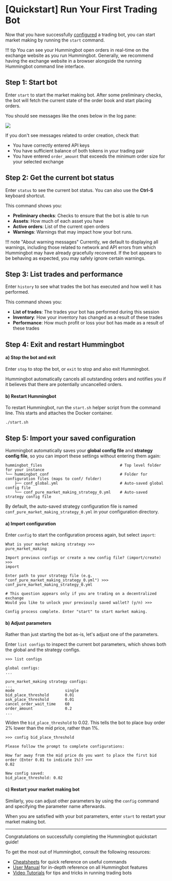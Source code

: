 # [Quickstart] Run Your First Trading Bot

Now that you have successfully [configured](/quickstart/3-configure-bot) a trading bot, you can start market making by running the `start` command.

!!! tip
    You can see your Hummingbot open orders in real-time on the exchange website as you run Hummingbot. Generally, we recommend having the exchange website in a browser alongside the running Hummingbot command line interface.

## Step 1: Start bot

Enter `start` to start the market making bot. After some preliminary checks, the bot will fetch the current state of the order book and start placing orders.

You should see messages like the ones below in the log pane:

![](/assets/img/running-bot.png)

If you don't see messages related to order creation, check that:

* You have correctly entered API keys
* You have sufficient balance of both tokens in your trading pair
* You have entered `order_amount` that exceeds the minimum order size for your selected exchange

## Step 2: Get the current bot status

Enter `status` to see the current bot status. You can also use the **Ctrl-S** keyboard shortcut.

This command shows you:

* **Preliminary checks**: Checks to ensure that the bot is able to run
* **Assets**: How much of each asset you have
* **Active orders**: List of the current open orders
* **Warnings**: Warnings that may impact how your bot runs.

!!! note "About warning messages"
    Currently, we default to displaying all warnings, including those related to network and API errors from which Hummingbot may have already gracefully recovered. If the bot appears to be behaving as expected, you may safely ignore certain warnings.

## Step 3: List trades and performance

Enter `history` to see what trades the bot has executed and how well it has performed.

This command shows you:

* **List of trades**: The trades your bot has performed during this session
* **Inventory**: How your inventory has changed as a result of these trades
* **Performance**: How much profit or loss your bot has made as a result of these trades

## Step 4: Exit and restart Hummingbot

#### a) Stop the bot and exit

Enter `stop` to stop the bot, or `exit` to stop and also exit Hummingbot.

Hummingbot automatically cancels all outstanding orders and notifies you if it believes that there are potentially uncancelled orders.

#### b) Restart Hummingbot

To restart Hummingbot, run the `start.sh` helper script from the command line. This starts and attaches the Docker container.
```
./start.sh
```

## Step 5: Import your saved configuration

Hummingbot automatically saves your **global config file** and **strategy config file**, so you can import these settings without entering them again:

```
hummingbot_files                                  # Top level folder for your instance
└── hummingbot_conf                               # Folder for configuration files (maps to conf/ folder)
    ├── conf_global.yml                           # Auto-saved global config file
    └── conf_pure_market_making_strategy_0.yml    # Auto-saved strategy config file
```

By default, the auto-saved strategy configuration file is named `conf_pure_market_making_strategy_0.yml` in your configuration directory.

#### a) Import configuration

Enter `config` to start the configuration process again, but select `import`:
```
What is your market making strategy >>>
pure_market_making

Import previous configs or create a new config file? (import/create) >>>
import

Enter path to your strategy file (e.g. "conf_pure_market_making_strategy_0.yml") >>>
conf_pure_market_making_strategy_0.yml

# This question appears only if you are trading on a decentralized exchange
Would you like to unlock your previously saved wallet? (y/n) >>>

Config process complete. Enter "start" to start market making.
```

#### b) Adjust parameters

Rather than just starting the bot as-is, let's adjust one of the parameters.

Enter `list configs` to inspect the current bot parameters, which shows both the global and the strategy configs.

```
>>> list configs

global configs:
...

pure_market_making strategy configs:
...
mode                      single
bid_place_threshold       0.01
ask_place_threshold       0.01
cancel_order_wait_time    60
order_amount              0.2
...

```

Widen the `bid_place_threshold` to 0.02. This tells the bot to place buy order 2% lower than the mid price, rather than 1%.
```
>>> config bid_place_threshold

Please follow the prompt to complete configurations:

How far away from the mid price do you want to place the first bid order (Enter 0.01 to indicate 1%)? >>>
0.02

New config saved:
bid_place_threshold: 0.02

```

#### c) Restart your market making bot
Similarly, you can adjust other parameters by using the `config` command and specifying the parameter name afterwards.

When you are satisfied with your bot parameters, enter `start` to restart your market making bot.


---
Congratulations on successfully completing the Hummingbot quickstart guide!

To get the most out of Hummingbot, consult the following resources:

* [Cheatsheets](/cheatsheets) for quick reference on useful commands
* [User Manual](/manual) for in-depth reference on all Hummingbot features
* [Video Tutorials](https://hummingbot.io/videos/) for tips and tricks in running trading bots
